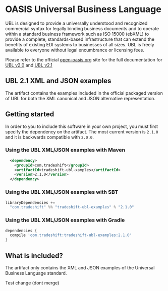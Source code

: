 OASIS Universal Business Language
=================================

UBL is designed to provide a universally understood and recognized commercial syntax for legally binding business documents and to operate within a standard business framework such as ISO 15000 (ebXML) to provide a complete, standards-based  infrastructure that can extend the benefits of existing EDI systems to businesses of all sizes. UBL is freely available to everyone without legal encumbrance or licensing fees.

Please refer to the official [open-oasis.org](http://oasis-open.org/) site for the full documentation for [UBL v2.0](http://docs.oasis-open.org/ubl/os-UBL-2.0/UBL-2.0.html) and [UBL v2.1](http://docs.oasis-open.org/ubl/os-UBL-2.1/UBL-2.1.html)

## UBL 2.1 XML and JSON examples
The artifact contains the examples included in the official packaged version of UBL for both the XML canonical and JSON alternative representation.

## Getting started
In order to you to include this software in your own project, you must first specify the dependency on the artifact. The most current version is `2.1.0` and it is backwards compatible with `2.0.0`.

### Using the UBL XML/JSON examples with Maven

```xml
  <dependency>
    <groupId>com.tradeshift</groupId>
    <artifactId>tradeshift-ubl-xamples</artifactId>
    <version>2.1.0</version>
  </dependency>
```

### Using the UBL XML/JSON examples with SBT
```sbt
libraryDependencies +=
  "com.tradeshift" %% "tradeshift-ubl-examples" % "2.1.0"
```

### Using the UBL XML/JSON examples with Gradle
```gradle
dependencies {
  compile 'com.tradeshift:tradeshift-ubl-examples:2.1.0'
}
```

## What is included?
The artifact only contains the XML and JSON examples of the Universal Business Language standard.


Test change (dont merge)
